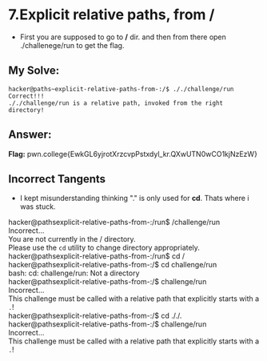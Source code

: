 # 7.Explicit relative paths, from /
- First you are supposed to go to **/** dir. and then from there open ./challenege/run to get the flag.


## My Solve:
```
hacker@paths~explicit-relative-paths-from-:/$ ././challenge/run  
Correct!!!  
././challenge/run is a relative path, invoked from the right directory!  
```
## Answer:
**Flag:** pwn.college{EwkGL6yjrotXrzcvpPstxdyl_kr.QXwUTN0wCO1kjNzEzW}


## Incorrect Tangents
- I kept misunderstanding thinking "." is only used for **cd**. Thats where i was stuck.

hacker@pathsexplicit-relative-paths-from-:/run$ /challenge/run  
Incorrect...  
You are not currently in the / directory.  
Please use the `cd` utility to change directory appropriately.  
hacker@pathsexplicit-relative-paths-from-:/run$ cd /  
hacker@pathsexplicit-relative-paths-from-:/$ cd challenge/run  
bash: cd: challenge/run: Not a directory  
hacker@pathsexplicit-relative-paths-from-:/$ challenge/run  
Incorrect...  
This challenge must be called with a relative path that explicitly starts with a `.`!  
hacker@pathsexplicit-relative-paths-from-:/$ cd ././.  
hacker@pathsexplicit-relative-paths-from-:/$ challenge/run  
Incorrect...  
This challenge must be called with a relative path that explicitly starts with a `.`!  




